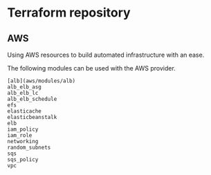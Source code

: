 # Terraform repository

## AWS

Using AWS resources to build automated infrastructure with an ease. 

The following modules can be used with the AWS provider.

```
[alb](aws/modules/alb)
alb_elb_asg
alb_elb_lc
alb_elb_schedule
efs
elasticache
elasticbeanstalk
elb
iam_policy
iam_role
networking
random_subnets
sqs
sqs_policy
vpc
```

